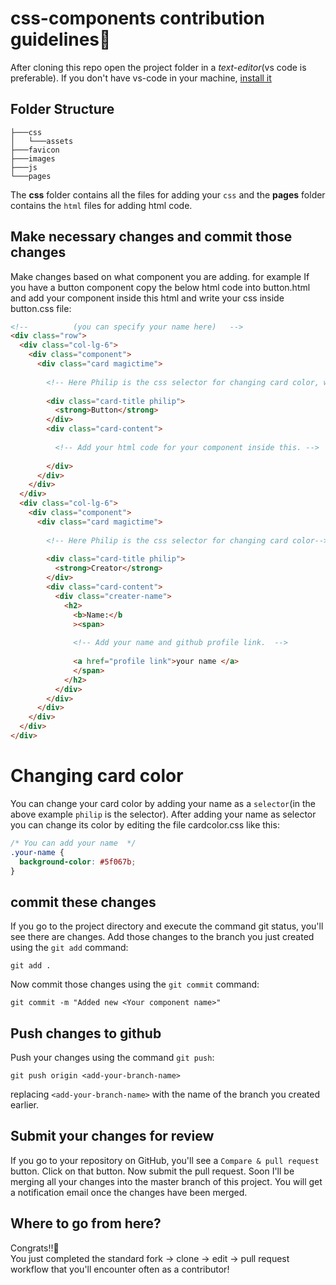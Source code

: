 # css-components contribution guidelines😬

After cloning this repo open the project folder in a _text-editor_(vs code is preferable). If you don't have vs-code in your machine, [install it](https://code.visualstudio.com/download)

## Folder Structure

```
├───css
│   └───assets
├───favicon
├───images
├───js
└───pages

```

The **css** folder contains all the files for adding your `css` and the **pages** folder contains the `html` files for adding html code.

## Make necessary changes and commit those changes

Make changes based on what component you are adding. for example If you have a button component copy the below html code into button.html and add your component inside this html and write your css inside button.css file:

```html
<!--          (you can specify your name here)   -->
<div class="row">
  <div class="col-lg-6">
    <div class="component">
      <div class="card magictime">
        
        <!-- Here Philip is the css selector for changing card color, write your name in the place of philip-->
        
        <div class="card-title philip">
          <strong>Button</strong>
        </div>
        <div class="card-content">
         
          <!-- Add your html code for your component inside this. -->
        
        </div>
      </div>
    </div>
  </div>
  <div class="col-lg-6">
    <div class="component">
      <div class="card magictime">
        
        <!-- Here Philip is the css selector for changing card color-->
        
        <div class="card-title philip">
          <strong>Creator</strong>
        </div>
        <div class="card-content">
          <div class="creater-name">
            <h2>
              <b>Name:</b
              ><span>
                
              <!-- Add your name and github profile link.  -->
              
              <a href="profile link">your name </a>
              </span>
            </h2>
          </div>
        </div>
      </div>
    </div>
  </div>
</div>
```

# Changing card color

You can change your card color by adding your name as a `selector`(in the above example `philip` is the selector). After adding your name as selector you can change its color by editing the file cardcolor.css like this:

```css
/* You can add your name  */
.your-name {
  background-color: #5f067b;
}
```

## commit these changes

If you go to the project directory and execute the command git status, you'll see there are changes.
Add those changes to the branch you just created using the `git add` command:

```
git add .
```

Now commit those changes using the `git commit` command:

```
git commit -m "Added new <Your component name>"
```

## Push changes to github

Push your changes using the command `git push`:

```
git push origin <add-your-branch-name>
```

replacing `<add-your-branch-name>` with the name of the branch you created earlier.

## Submit your changes for review

If you go to your repository on GitHub, you'll see a `Compare & pull request` button. Click on that button.
Now submit the pull request.
Soon I'll be merging all your changes into the master branch of this project. You will get a notification email once the changes have been merged.

## Where to go from here?

Congrats!!🥳  
You just completed the standard fork -> clone -> edit -> pull request workflow that you'll encounter often as a contributor!
